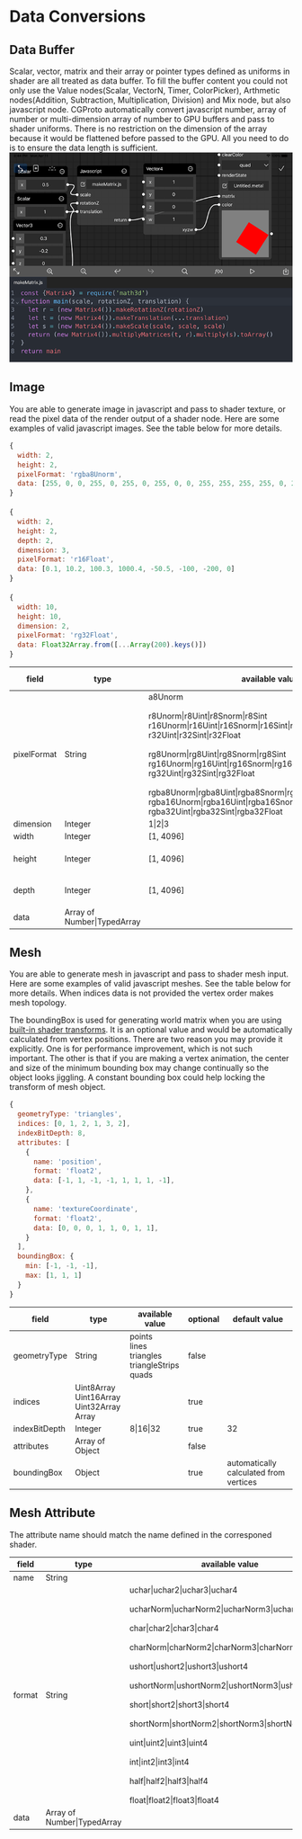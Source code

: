 # Data Conversions

## Data Buffer
Scalar, vector, matrix and their array or pointer types defined as uniforms in shader are all treated as data buffer. To fill the buffer content you could not only use the Value nodes(Scalar, VectorN, Timer, ColorPicker), Arthmetic nodes(Addition, Subtraction, Multiplication, Division) and Mix node, but also javascript node. CGProto automatically convert javascript number, array of number or multi-dimension array of number to GPU buffers and pass to shader uniforms. There is no restriction on the dimension of the array because it would be flattened before passed to the GPU. All you need to do is to ensure the data length is sufficient.
![](_assets/9.png)

## Image
You are able to generate image in javascript and pass to shader texture, or read the pixel data of the render output of a shader node. Here are some examples of valid javascript images. See the table below for more details. 
```javascript
{
  width: 2,
  height: 2,
  pixelFormat: 'rgba8Unorm',
  data: [255, 0, 0, 255, 0, 255, 0, 255, 0, 0, 255, 255, 255, 255, 0, 255]
}

{
  width: 2,
  height: 2,
  depth: 2,
  dimension: 3,
  pixelFormat: 'r16Float',
  data: [0.1, 10.2, 100.3, 1000.4, -50.5, -100, -200, 0]
}

{
  width: 10,
  height: 10,
  dimension: 2,
  pixelFormat: 'rg32Float',
  data: Float32Array.from([...Array(200).keys()])
}
```

|  field | type  | available value | optional |default value
|  ----  | ----  | ---- | ---- | ---- |
| pixelFormat | String | a8Unorm<br><br>r8Unorm\|r8Uint\|r8Snorm\|r8Sint<br>r16Unorm\|r16Uint\|r16Snorm\|r16Sint\|r16Float<br>r32Uint\|r32Sint\|r32Float<br><br>rg8Unorm\|rg8Uint\|rg8Snorm\|rg8Sint<br>rg16Unorm\|rg16Uint\|rg16Snorm\|rg16Sint\|rg16Float<br>rg32Uint\|rg32Sint\|rg32Float<br><br>rgba8Unorm\|rgba8Uint\|rgba8Snorm\|rgba8Sint<br>rgba16Unorm\|rgba16Uint\|rgba16Snorm\|rgba16Sint\|rgba16Float<br>rgba32Uint\|rgba32Sint\|rgba32Float | false |
| dimension  | Integer | 1\|2\|3 | true | 2
| width | Integer | [1, 4096] | false | 
| height | Integer | [1, 4096] | true if dimension < 2 | 1
| depth | Integer | [1, 4096]| true if dimension < 3 | 1
| data | Array of Number\|TypedArray | | false


## Mesh
You are able to generate mesh in javascript and pass to shader mesh input. Here are some examples of valid javascript meshes. See the table below for more details. When indices data is not provided the vertex order makes mesh topology. 

The boundingBox is used for generating world matrix when you are using [built-in shader transforms](built-in-shader-variables?id=transformations). It is an optional value and would be automatically calculated from vertex positions. There are two reason you may provide it explicitly. One is for performance improvement, which is not such important. The other is that if you are making a vertex animation, the center and size of the minimum bounding box may change continually so the object looks jiggling. A constant bounding box could help locking the transform of mesh object.
```javascript
{
  geometryType: 'triangles',
  indices: [0, 1, 2, 1, 3, 2],
  indexBitDepth: 8,
  attributes: [
    {
      name: 'position',
      format: 'float2',
      data: [-1, 1, -1, -1, 1, 1, 1, -1],
    },
    {
      name: 'textureCoordinate',
      format: 'float2',
      data: [0, 0, 0, 1, 1, 0, 1, 1],
    }
  ],
  boundingBox: {
    min: [-1, -1, -1],
    max: [1, 1, 1]
  }
}
```
|  field | type  | available value | optional |default value
|  ----  | ----  | ---- | ---- | ---- |
| geometryType  | String | points<br>lines<br>triangles<br>triangleStrips<br>quads | false | 
| indices  | Uint8Array<br>Uint16Array<br>Uint32Array<br>Array |  | true |
| indexBitDepth | Integer | 8\|16\|32 | true | 32
| attributes | Array of Object |  | false |
| boundingBox | Object | | true | automatically calculated from vertices


## Mesh Attribute
The attribute name should match the name defined in the corresponed shader.

|  field | type  | available value |
|  ----  | ----  | ---- |
| name | String |
| format | String | uchar\|uchar2\|uchar3\|uchar4<br><br>ucharNorm\|ucharNorm2\|ucharNorm3\|ucharNorm4<br><br>char\|char2\|char3\|char4<br><br>charNorm\|charNorm2\|charNorm3\|charNorm4<br><br>ushort\|ushort2\|ushort3\|ushort4<br><br>ushortNorm\|ushortNorm2\|ushortNorm3\|ushortNorm4<br><br>short\|short2\|short3\|short4<br><br>shortNorm\|shortNorm2\|shortNorm3\|shortNorm4<br><br>uint\|uint2\|uint3\|uint4<br><br>int\|int2\|int3\|int4<br><br>half\|half2\|half3\|half4<br><br>float\|float2\|float3\|float4
| data | Array of Number\|TypedArray | 